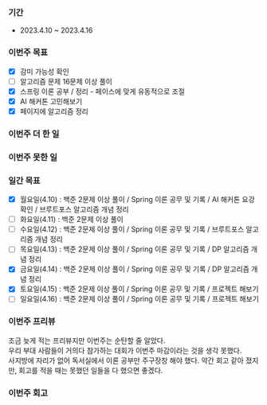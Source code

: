### 기간
* 2023.4.10 ~ 2023.4.16

### 이번주 목표
- [x] 감미 가능성 확인
- [ ] 알고리즘 문제 16문제 이상 풀이
- [x] 스프링 이론 공부 / 정리 - 페이스에 맞게 유동적으로 조절
- [x] AI 해커톤 고민해보기
- [x] 페이지에 알고리즘 정리

### 이번주 더 한 일

### 이번주 못한 일

### 일간 목표
- [x] 월요일(4.10) : 백준 2문제 이상 풀이 / Spring 이론 공무 및 기록 / AI 해커톤 요강 확인 / 브루트포스 알고리즘 개념 정리
- [ ] 화요일(4.11) : 백준 2문제 이상 풀이
- [ ] 수요일(4.12) : 백준 2문제 이상 풀이 / Spring 이론 공무 및 기록 / 브루트포스 알고리즘 개념 정리
- [ ] 목요일(4.13) : 백준 2문제 이상 풀이 / Spring 이론 공무 및 기록 / DP 알고리즘 개념 정리
- [x] 금요일(4.14) : 백준 2문제 이상 풀이 / Spring 이론 공무 및 기록 / DP 알고리즘 개념 정리
- [x] 토요일(4.15) : 백준 2문제 이상 풀이 / Spring 이론 공무 및 기록 / 프로젝트 해보기
- [ ] 일요일(4.16) : 백준 2문제 이상 풀이 / Spring 이론 공무 및 기록 / 프로젝트 해보기

### 이번주 프리뷰
조금 늦게 적는 프리뷰지만 이번주는 순탄할 줄 알았다.  
우리 부대 사람들이 거의다 참가하는 대회가 이번주 마감이라는 것을 생각 못했다.  
사지방에 자리가 없어 독서실에서 이론 공부만 주구장창 해야 했다.
약간 회고 같아 졌지만, 회고를 적을 때는 못했던 일들을 다 했으면 좋겠다.

### 이번주 회고

